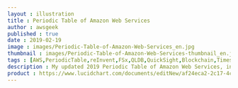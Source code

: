 ```yaml
---
layout : illustration
title : Periodic Table of Amazon Web Services
author : awsgeek
published : true
date : 2019-02-19
image : images/Periodic-Table-of-Amazon-Web-Services_en.jpg
thumbnail : images/Periodic-Table-of-Amazon-Web-Services-thumbnail_en.jpg
tags : [AWS,PeriodicTable,reInvent,FSx,QLDB,QuickSight,Blockchain,Timestream,GroundTruth,Forecast,VisualNotes]
description : My updated 2019 Periodic Table of Amazon Web Services, including new services announced at re:Invent 2018. Created with @LucidChart
product : https://www.lucidchart.com/documents/editNew/af24eca2-2c17-4c0d-a254-1d996d9dfb2e
---
```

